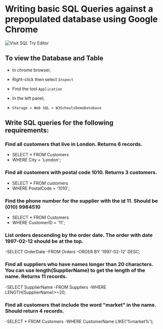 # Writing basic SQL Queries against a prepopulated database using Google Chrome
![Visit SQL Try Editor](https://www.w3schools.com/Sql/tryit.asp?filename=trysql_select_top)


## To view the Database and Table
- In chrome browser,
- Right-click then select `Inspect` 
- Find the tool `Application` 

- In the left panel, 
- `Storage > Web SQL > W3SchoolsDemoDatabase`


## Write SQL queries for the following requirements:

### Find all customers that live in London. Returns 6 records.
- SELECT * FROM Customers 
- WHERE City = 'London';


### Find all customers with postal code 1010. Returns 3 customers.
- SELECT * FROM customers 
- WHERE PostalCode = '1010';

### Find the phone number for the supplier with the id 11. Should be (010) 9984510
- SELECT * FROM Customers 
- WHERE CustomerID = '11';

### List orders descending by the order date. The order with date 1997-02-12 should be at the top.
-SELECT OrderDate
-FROM Orders
-ORDER BY '1997-02-12' DESC;

### Find all suppliers who have names longer than 20 characters. You can use length(SupplierName) to get the length of the name. Returns 11 records.
-SELECT SupplierName
-FROM Suppliers
-WHERE LENGTH(SupplierName)>=20;

### Find all customers that include the word "market" in the name. Should return 4 records.
-SELECT * FROM Customers
-WHERE CustomerName LIKE('%market%');

